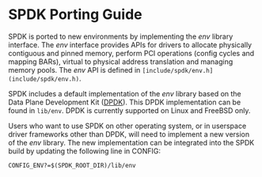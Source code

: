 SPDK Porting Guide
==================

SPDK is ported to new environments by implementing the *env*
library interface.  The *env* interface provides APIs for drivers
to allocate physically contiguous and pinned memory, perform PCI
operations (config cycles and mapping BARs), virtual to physical
address translation and managing memory pools.  The *env* API is
defined in `[include/spdk/env.h](include/spdk/env.h)`.

SPDK includes a default implementation of the *env* library based
on the Data Plane Development Kit ([DPDK](http://dpdk.org/)).
This DPDK implementation can be found in `lib/env`.  DPDK is
currently supported on Linux and FreeBSD only.

Users who want to use SPDK on other operating system, or in
userspace driver frameworks other than DPDK, will need to implement
a new version of the *env* library.  The new implementation can be
integrated into the SPDK build by updating the following line
in CONFIG:

    CONFIG_ENV?=$(SPDK_ROOT_DIR)/lib/env
